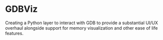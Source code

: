 # GDBViz
Creating a Python layer to interact with GDB to provide a substantial UI/UX overhaul alongside support for memory visualization and other ease of life features. 
